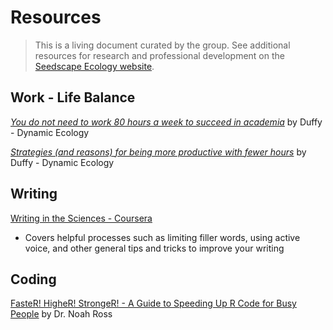 # Resources
> This is a living document curated by the group. See additional resources for research and professional development on the [Seedscape Ecology website](http://seedscape.github.io/BeckmanLab/Resources.html).

## Work - Life Balance

[*You do not need to work 80 hours a week to succeed in academia*](https://dynamicecology.wordpress.com/2014/02/04/you-do-not-need-to-work-80-hours-a-week-to-succeed-in-academia/) by Duffy - Dynamic Ecology 

[*Strategies (and reasons) for being more productive with fewer hours*](https://dynamicecology.wordpress.com/2015/09/30/strategies-and-reasons-for-being-more-productive-with-fewer-hours/) by Duffy - Dynamic Ecology

## Writing

[Writing in the Sciences - Coursera](https://www.coursera.org/learn/sciwrite)
- Covers helpful processes such as limiting filler words, using active voice, and other general tips and tricks to improve your writing

## Coding

[FasteR! HigheR! StrongeR! - A Guide to Speeding Up R Code for Busy People](https://www.noamross.net/archives/2013-04-25-faster-talk/) by Dr. Noah Ross
